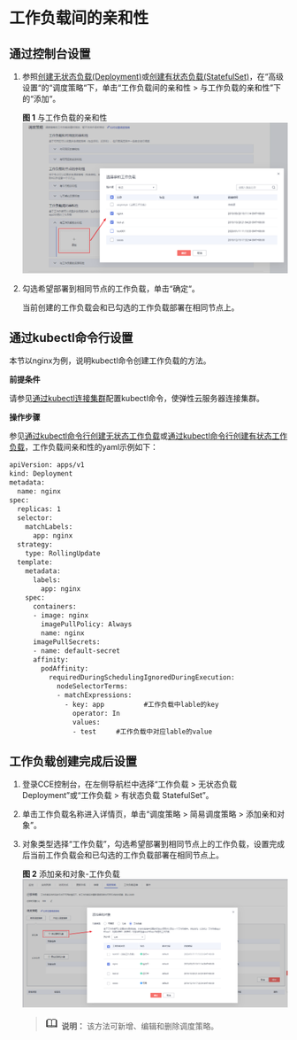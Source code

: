 # 工作负载间的亲和性<a name="cce_01_0220"></a>

## 通过控制台设置<a name="section152331930174616"></a>

1.  参照[创建无状态负载\(Deployment\)](创建无状态负载(Deployment)-40.md)或[创建有状态负载\(StatefulSet\)](创建有状态负载(StatefulSet)-41.md)，在“高级设置“的“调度策略“下，单击“工作负载间的亲和性 \> 与工作负载的亲和性”下的“添加“。

    **图 1**  与工作负载的亲和性<a name="fig010475911163"></a>  
    ![](figures/与工作负载的亲和性.png "与工作负载的亲和性")

2.  勾选希望部署到相同节点的工作负载，单击“确定“。

    当前创建的工作负载会和已勾选的工作负载部署在相同节点上。


## 通过kubectl命令行设置<a name="section5140193643912"></a>

本节以nginx为例，说明kubectl命令创建工作负载的方法。

**前提条件**

请参见[通过kubectl连接集群](通过kubectl连接集群-7.md)配置kubectl命令，使弹性云服务器连接集群。

**操作步骤**

参见[通过kubectl命令行创建无状态工作负载](创建无状态负载(Deployment)-40.md#section155246177178)或[通过kubectl命令行创建有状态工作负载](创建有状态负载(StatefulSet)-41.md#section113441881214)，工作负载间亲和性的yaml示例如下：

```
apiVersion: apps/v1
kind: Deployment
metadata:
  name: nginx
spec:
  replicas: 1
  selector:
    matchLabels:
      app: nginx
  strategy:
    type: RollingUpdate
  template:
    metadata:
      labels:
        app: nginx
    spec:
      containers:
      - image: nginx 
        imagePullPolicy: Always
        name: nginx
      imagePullSecrets:
      - name: default-secret
      affinity:
        podAffinity:
          requiredDuringSchedulingIgnoredDuringExecution:
            nodeSelectorTerms:
            - matchExpressions:
              - key: app          #工作负载中lable的key
                operator: In        
                values:
                - test     #工作负载中对应lable的value
```

## 工作负载创建完成后设置<a name="section5234830134613"></a>

1.  登录CCE控制台，在左侧导航栏中选择“工作负载 \> 无状态负载 Deployment”或“工作负载 \> 有状态负载 StatefulSet”。
2.  单击工作负载名称进入详情页，单击“调度策略 \> 简易调度策略 \> 添加亲和对象”。
3.  对象类型选择“工作负载”，勾选希望部署到相同节点上的工作负载，设置完成后当前工作负载会和已勾选的工作负载部署在相同节点上。

    **图 2**  添加亲和对象-工作负载<a name="fig47062017102218"></a>  
    ![](figures/添加亲和对象-工作负载.png "添加亲和对象-工作负载")

    >![](public_sys-resources/icon-note.gif) **说明：** 
    >该方法可新增、编辑和删除调度策略。



